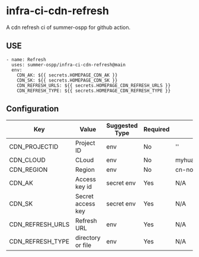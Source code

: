 # infra-ci-cdn-refresh

A cdn refresh ci of summer-ospp for github action.

## USE

```
- name: Refresh
  uses: summer-ospp/infra-ci-cdn-refresh@main
  env:
    CDN_AK: ${{ secrets.HOMEPAGE_CDN_AK }}
    CDN_SK: ${{ secrets.HOMEPAGE_CDN_SK }}
    CDN_REFRESH_URLS: ${{ secrets.HOMEPAGE_CDN_REFRESH_URLS }}
    CDN_REFRESH_TYPE: ${{ secrets.HOMEPAGE_CDN_REFRESH_TYPE }}
```

## Configuration

| Key | Value | Suggested Type | Required | Default |
| ------------- | ------------- | ------------- | ------------- | ------------- |
| CDN_PROJECTID | Project ID | env | No | '' |
| CDN_CLOUD | CLoud | env | No | myhuaweicloud.com |
| CDN_REGION | Region | env| No | cn-north-1 |
| CDN_AK | Access key id | secret env | Yes | N/A |
| CDN_SK | Secret access key | secret env | Yes | N/A |
| CDN_REFRESH_URLS | Refresh URL | env | Yes | N/A |
| CDN_REFRESH_TYPE | directory or file | env | Yes | N/A |

